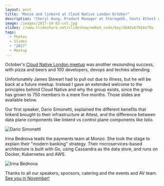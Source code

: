 ```yaml
---
layout: post
title: "Monzo and linkerd at Cloud Native London October"
description: "Cheryl Hung, Product Manager at StorageOS, hosts Attest and Monzo at Cloud Native London"
image: /images/2017-10-03-cnl.jpg
slides: //www.slideshare.net/slideshow/embed_code/key/GbAIwb7kEAsTNx
tags:
  - Photos
  - Slides
  - "2017"
  - Meetup
---
```


October's [Cloud Native London meetup](https://www.meetup.com/Cloud-Native-London/events/240108227) was another resounding success, with pizza and beers and 100 developers, devops and techies attending.

Unfortunately James Stewart had to pull out due to illness, but he will be back at a future meetup. Instead I gave an extended welcome to the principles behind Cloud Native and why the group exists, since the group has grown to 750 members in a mere five months. Those slides are available below.

Our first speaker, Dario Simonetti, explained the different benefits that linkerd brought to their infrastructure at Attest, and the difference between data plane components like linkerd vs control plane components like Istio.

![Dario Simonetti]({{site.baseurl}}/images/CNLOct-2.jpg)

Irina Bednova leads the payments team at Monzo. She took the stage to explain their "modern banking" strategy. Their microservices-based architecture is built with Go, using Cassandra as the data store, and runs on Docker, Kubernetes and AWS.

![Irina Bednova]({{site.baseurl}}/images/CNLOct-1.jpg)

Thanks to all our speakers, sponsors, catering and the events and AV team. [See you in November!](https://www.meetup.com/Cloud-Native-London/events/240151506/)
